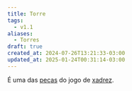 ```yaml
---
title: Torre
tags:
  - v1.1
aliases:
  - Torres
draft: true
created_at: 2024-07-26T13:21:33-03:00
updated_at: 2025-01-24T00:31:14-03:00
---
```


É uma das [peças](content/atomos/2024/07/08/Xadrez_Pecas.md) do jogo de [xadrez](content/atomos/2024/08/06/Xadrez.md).